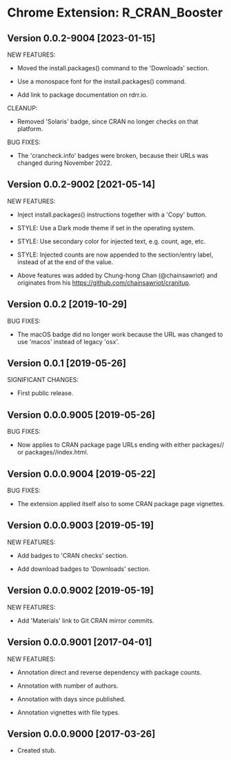 Chrome Extension: R_CRAN_Booster
================================

## Version 0.0.2-9004 [2023-01-15]

NEW FEATURES:

 * Moved the install.packages() command to the 'Downloads' section.

 * Use a monospace font for the install.packages() command.

 * Add link to package documentation on rdrr.io.

CLEANUP:

 * Removed 'Solaris' badge, since CRAN no longer checks on that platform.

BUG FIXES:

 * The 'crancheck.info' badges were broken, because their URLs was
   changed during November 2022.


## Version 0.0.2-9002 [2021-05-14]

NEW FEATURES:

 * Inject install.packages() instructions together with a 'Copy' button.

 * STYLE: Use a Dark mode theme if set in the operating system.

 * STYLE: Use secondary color for injected text, e.g. count, age, etc.

 * STYLE: Injected counts are now appended to the section/entry label,
   instead of at the end of the value.
 
 * Above features was added by Chung-hong Chan (@chainsawriot) and
   originates from his https://github.com/chainsawriot/cranitup.
 

## Version 0.0.2 [2019-10-29]

BUG FIXES:

 * The macOS badge did no longer work because the URL was changed to use
   'macos' instead of legacy 'osx'.


## Version 0.0.1 [2019-05-26]

SIGNIFICANT CHANGES:

 * First public release.
 

## Version 0.0.0.9005 [2019-05-26]

BUG FIXES:

 * Now applies to CRAN package page URLs ending with either packages/<pkg>/
   or packages/<pkg>/index.html.


## Version 0.0.0.9004 [2019-05-22]

BUG FIXES:

 * The extension applied itself also to some CRAN package page vignettes.
 

## Version 0.0.0.9003 [2019-05-19]

NEW FEATURES:

 * Add badges to 'CRAN checks' section.
 
 * Add download badges to 'Downloads' section.
 

## Version 0.0.0.9002 [2019-05-19]

NEW FEATURES:

 * Add 'Materials' link to Git CRAN mirror commits.


## Version 0.0.0.9001 [2017-04-01]

NEW FEATURES:

 * Annotation direct and reverse dependency with package counts.
 
 * Annotation with number of authors.
 
 * Annotation with days since published.
 
 * Annotation vignettes with file types.


## Version 0.0.0.9000 [2017-03-26]

 * Created stub.
